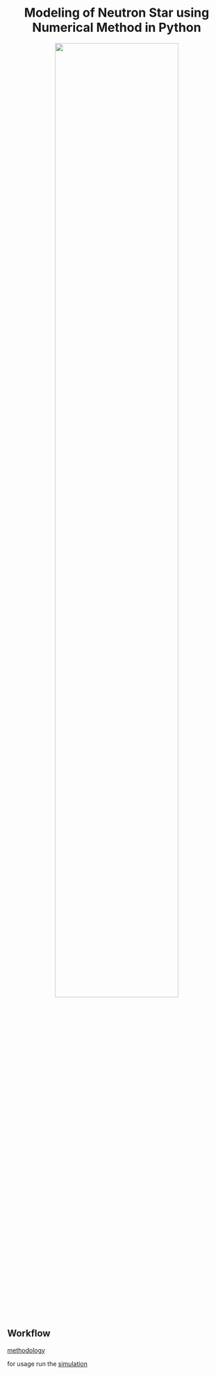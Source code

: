# <center> Modeling of Neutron Star using Numerical Method in Python

<center> <img src = "https://universe.nasa.gov/internal_resources/471/supernova.gif" width = 75%></center>

## Workflow

[methodology](md/intro.md)

for usage run the [simulation](simulation.ipynb)
